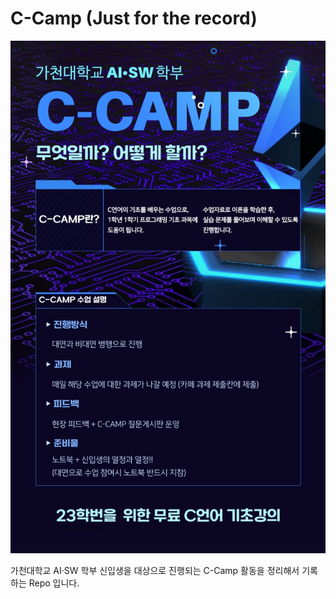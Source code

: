 # C-Camp (Just for the record)

![Poster](./poster.jpg)

가천대학교 AI·SW 학부 신입생을 대상으로 진행되는 C-Camp 활동을 정리해서 기록하는 Repo 입니다.
